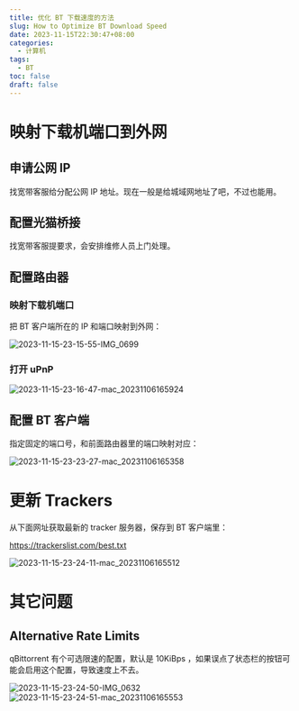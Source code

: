 ```yaml
---
title: 优化 BT 下载速度的方法
slug: How to Optimize BT Download Speed
date: 2023-11-15T22:30:47+08:00
categories:
  - 计算机
tags:
  - BT
toc: false
draft: false
---
```

# 映射下载机端口到外网

## 申请公网 IP

找宽带客服给分配公网 IP 地址。现在一般是给城域网地址了吧，不过也能用。

## 配置光猫桥接

找宽带客服提要求，会安排维修人员上门处理。

## 配置路由器

### 映射下载机端口

把 BT 客户端所在的 IP 和端口映射到外网：

![2023-11-15-23-15-55-IMG_0699](https://raw.githubusercontent.com/xbot/image-hosting/master/blog/2023-11-15-23-15-55-IMG_0699.jpeg)

### 打开 uPnP

![2023-11-15-23-16-47-mac_20231106165924](https://raw.githubusercontent.com/xbot/image-hosting/master/blog/2023-11-15-23-16-47-mac_20231106165924.png)

## 配置 BT 客户端

指定固定的端口号，和前面路由器里的端口映射对应：

![2023-11-15-23-23-27-mac_20231106165358](https://raw.githubusercontent.com/xbot/image-hosting/master/blog/2023-11-15-23-23-27-mac_20231106165358.png)

# 更新 Trackers

从下面网址获取最新的 tracker 服务器，保存到 BT 客户端里：

https://trackerslist.com/best.txt

![2023-11-15-23-24-11-mac_20231106165512](https://raw.githubusercontent.com/xbot/image-hosting/master/blog/2023-11-15-23-24-11-mac_20231106165512.png)

# 其它问题

## Alternative Rate Limits

qBittorrent 有个可选限速的配置，默认是 10KiBps ，如果误点了状态栏的按钮可能会启用这个配置，导致速度上不去。

![2023-11-15-23-24-50-IMG_0632](https://raw.githubusercontent.com/xbot/image-hosting/master/blog/2023-11-15-23-24-50-IMG_0632.jpeg)
![2023-11-15-23-24-51-mac_20231106165553](https://raw.githubusercontent.com/xbot/image-hosting/master/blog/2023-11-15-23-24-51-mac_20231106165553.png)